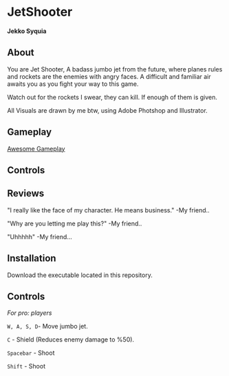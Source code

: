 # JetShooter

<b>Jekko Syquia</b>

## About
You are Jet Shooter, A badass jumbo jet from the future, where planes rules and rockets are the enemies with angry faces. A difficult and familiar air awaits you as you fight your way to this game.

Watch out for the rockets I swear, they can kill. If enough of them is given.

All Visuals are drawn by me btw, using Adobe Photshop and Illustrator.
## Gameplay
[Awesome Gameplay]()
## Controls

## Reviews 
"I really like the face of my character. He means business." -My friend..

"Why are you letting me play this?" -My friend..

"Uhhhhh" -My friend...

## Installation
Download the executable located in this repository.

## Controls
<i>For pro: players</i>

`W, A, S, D`- Move jumbo jet.

`C` - Shield (Reduces enemy damage to %50).

`Spacebar` - Shoot

`Shift` - Shoot
